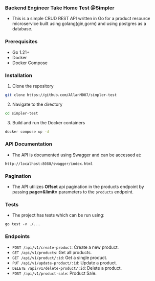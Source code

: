 ### Backend Engineer Take Home Test @Simpler

- This is a simple CRUD REST API written in Go for a product resource microservice built using golang(gin,gorm) and using postgres as a database.

### Prerequisites

- Go 1.21+
- Docker
- Docker Compose

### Installation

1. Clone the repository

```bash
git clone https://github.com/AllanM007/simpler-test
```

2. Navigate to the directory

```bash
cd simpler-test
```

3. Build and run the Docker containers

```bash
docker compose up -d
```

### API Documentation

- The API is documented using Swagger and can be accessed at:

```
http://localhost:8080/swagger/index.html
```

### Pagination

- The API utilizes <strong>Offset</strong> api pagination in the products endpoint by passing <strong>page=&limit=</strong> parameters to the `products` endpoint.

### Tests
- The project has tests which can be run using:
```
go test -v ./...
```

### Endpoints

- `POST /api/v1/create-product`: Create a new product.
- `GET /api/v1/products`: Get all products.
- `GET /api/v1/product/:id`: Get a single product.
- `PUT /api/v1/update-product/:id`: Update a product.
- `DELETE /api/v1/delete-product/:id`: Delete a product.
- `POST /api/v1/product-sale`: Product Sale.
